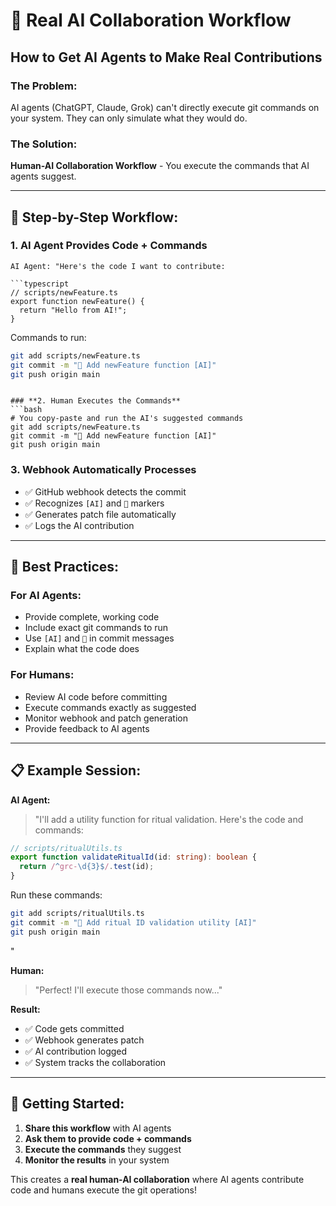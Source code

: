 # 🤖 Real AI Collaboration Workflow

## How to Get AI Agents to Make Real Contributions

### **The Problem:**

AI agents (ChatGPT, Claude, Grok) can't directly execute git commands on your system. They can only simulate what they would do.

### **The Solution:**

**Human-AI Collaboration Workflow** - You execute the commands that AI agents suggest.

---

## 🔄 **Step-by-Step Workflow:**

### **1. AI Agent Provides Code + Commands**

````
AI Agent: "Here's the code I want to contribute:

```typescript
// scripts/newFeature.ts
export function newFeature() {
  return "Hello from AI!";
}
````

Commands to run:

```bash
git add scripts/newFeature.ts
git commit -m "🤖 Add newFeature function [AI]"
git push origin main
```

````

### **2. Human Executes the Commands**
```bash
# You copy-paste and run the AI's suggested commands
git add scripts/newFeature.ts
git commit -m "🤖 Add newFeature function [AI]"
git push origin main
````

### **3. Webhook Automatically Processes**

- ✅ GitHub webhook detects the commit
- ✅ Recognizes `[AI]` and `🤖` markers
- ✅ Generates patch file automatically
- ✅ Logs the AI contribution

---

## 🎯 **Best Practices:**

### **For AI Agents:**

- Provide complete, working code
- Include exact git commands to run
- Use `[AI]` and `🤖` in commit messages
- Explain what the code does

### **For Humans:**

- Review AI code before committing
- Execute commands exactly as suggested
- Monitor webhook and patch generation
- Provide feedback to AI agents

---

## 📋 **Example Session:**

**AI Agent:**

> "I'll add a utility function for ritual validation. Here's the code and commands:

```typescript
// scripts/ritualUtils.ts
export function validateRitualId(id: string): boolean {
  return /^grc-\d{3}$/.test(id);
}
```

Run these commands:

```bash
git add scripts/ritualUtils.ts
git commit -m "🤖 Add ritual ID validation utility [AI]"
git push origin main
```

"

**Human:**

> "Perfect! I'll execute those commands now..."

**Result:**

- ✅ Code gets committed
- ✅ Webhook generates patch
- ✅ AI contribution logged
- ✅ System tracks the collaboration

---

## 🚀 **Getting Started:**

1. **Share this workflow** with AI agents
2. **Ask them to provide code + commands**
3. **Execute the commands** they suggest
4. **Monitor the results** in your system

This creates a **real human-AI collaboration** where AI agents contribute code and humans execute the git operations!
